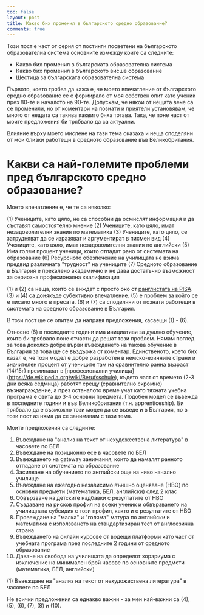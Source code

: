 ```yaml
---
toc: false
layout: post
title: Какво бих променил в българското средно образование?
comments: true
---
```

Този пост е част от серия от постинги посветени на българското образователна система основните измежду коите са следните:

* Какво бих променил в българската образователна система
* Какво бих променил в българското висше образование
* Шестица за българската образователна система

Първото, което трябва да кажа е, че моето впечатление от българското средно образование се е формирало от моя собствен опит като ученик през 80-те и началото на 90-те. Допускам, че някои от нещата вече са се променили, но от коментари на познати и приятели установявам, че много от нещата са такива каквито бяха тогава. Така, че поне част от моите предложения би трябвало да са актуални. 

Влияние върху моето мислене на тази тема оказаха и неща споделяни от мои близки работещи в средното образование във Великобритания.

# Какви са най-големите проблеми пред българското средно образование?

Моето впечатление е, че те са няколко:

(1) Учениците, като цяло, не са способни да осмислят информация и да съставят самостоятелно мнение
(2) Учениците, като цяло, имат незадоволителни знания по математика
(3) Учениците, като цяло, се затрудняват да се изразяват и аргументират в писмен вид
(4) Учениците, като цяло, имат незадоволителни знания по английски
(5) Има голям процент ученици, които отпадат рано от системата на образование
(6) Ресурсното обезпечение на училищата не взима предвид различната "трудност" на учениците
(7) Средното образование в България е прекалено академично и не дава достатъчно възможност за сериозна професионална квалификация

(1) и (2) са неща, които се виждат с просто око от [ранглистата на PISA](....). (3) и (4) са донякъде субективно впечатление. (5) е проблем за който се е писало много в пресата. (6) и (7) са споделяни от познати работещи в системата на средното образование в България.

В този пост ще се опитам да направя предложения, касаещи (1) - (6).

Относно (6) в последните години има инициативи за дуално обучение, които би трябвало поне отчасти да решат този проблем. Нямам поглед за това доколко добре върви въвеждането на такова обучение в България за това ще се въздържа от коментар. Единственото, което бих казал е, че този модел е добре разработен в немско-езичните страни и значителен процент от учениците там на сравнително ранна възраст (14/15г) преминават в [професионални училища] (https://de.wikipedia.org/wiki/Berufsschule), където част от времето (2-3 дни всяка седмица) работят срещу (сравнително скромно) възнаграждение, а през останалото време учат като тяхната учебна програма е свита до 3-4 основни предмета. Подобен модел се въвежда в последните години и във Великобритания (т.н. apprenticeship). Би трябвало да е възможно този модел да се въведе и в България, но в този пост аз няма да се занимавам с тази тема.

Моите предложения са следните:

1. Въвеждане на "анализ на текст от нехудожествена литература" в часовете по БЕЛ
2. Въвеждане на позиционно есе в часовете по БЕЛ
3. Въвеждането на gateway занимания, които да намалят ранното отпадане от системата на образование
4. Засилване на обучението по английски още на ниво начално училище
5. Въвеждане на ежегодно независимо външно оценяване (НВО) по основни предмети (математика, БЕЛ, английски) след 2 клас
6. Обвързване на детските надбавки с резултатите от НВО
7. Създаване на рисков профил на всеки ученик и обвързването на училищната субсидия с този профил, както и с резултатите от НВО
8. Провеждане на "малка" и "голяма" матура по английски и математика с използването на стандартизиран тест от англоезична страна
9. Въвеждането на онлайн курсове от водещи платформи като част от учебната програма през последните 2 години от средното образование
10. Даване на свобода на училищата да определят хорариума с изключение на минимален брой часове по основните предмети (математика, БЕЛ, английски)

(1) Въвеждане на "анализ на текст от нехудожествена литература" в часовете по БЕЛ 










Не всички предложения са еднакво важни - за мен най-важни са (4), (5), (6), (7), (8) и (10). 



